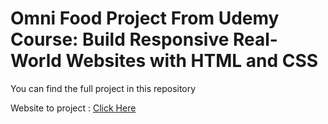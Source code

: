 <h1>Omni Food Project From Udemy Course: Build Responsive Real-World Websites with HTML and CSS
</h1>
<p>You can find the full project in this repository</p>
<p>Website to project : <a href="https://udemy-omni-food.netlify.app/">Click Here</a></p>
